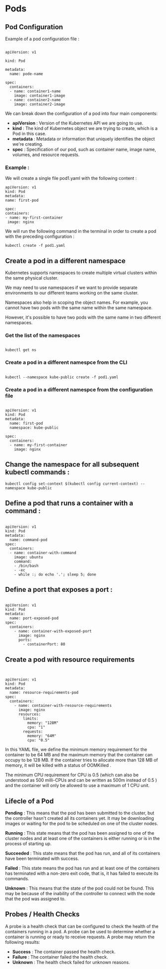 # Pods

## Pod Configuration

Example of a pod configuration file :


```

apiVersion: v1

kind: Pod

metadata:
  name: pode-name
  
spec:
  containers:
  - name: container1-name
    image: container1-image
  - name: container2-name
    image: container2-image

```


We can break down the configuration of a pod into four main components:

  - **apiVersion** : Version of the Kubernetes API we are going to use.
  - **kind** : The kind of Kubernetes object we are trying to create, which is a Pod in
    this case.
  - **metadata** : Metadata or information that uniquely identifies the object
    we're creating.
  - **spec** : Specification of our pod, such as container name, image name, volumes,
    and resource requests.
    
   
   
   ### Example :
   
   We will create a single file pod1.yaml with the following content :
   
   
   ```
apiVersion: v1
kind: Pod
metadata:
  name: first-pod

spec:
  containers:
  - name: my-first-container
    image: nginx
   
   ```

We will run the following command in the terminal in order to create a pod
with the preceding configuration :

   ```
kubectl create -f pod1.yaml
   ```

## Create a pod in a different namespace


Kubernetes supports namespaces to create multiple virtual clusters within the same
physical cluster. 

We may need to use namespaces if we want to provide separate
environments to our different teams working on the same cluster.

Namespaces also help in scoping the object names. For example, you cannot have two pods with the
same name within the same namespace.

However, it's possible to have two pods with
the same name in two different namespaces.



### Get the list of the namespaces

```

kubectl get ns

```

### Create a pod in a different namespce from the CLI

```

kubectl --namespace kube-public create -f pod1.yaml

```

### Create a pod in a different namespce from the configuration file

```

apiVersion: v1
kind: Pod
metadata:
  name: first-pod
  namespace: kube-public

spec:
  containers:
  - name: my-first-container
    image: nginx

```

## Change the namespace for all subsequent kubectl commands :

```
kubectl config set-context $(kubectl config current-context) --namespace kube-public

```

## Define a pod that runs a container with a command :


```

apiVersion: v1
kind: Pod
metadata:
  name: command-pod
spec:
  containers:
  - name: container-with-command
    image: ubuntu
    command:
    - /bin/bash
    - -ec
    - while :; do echo '.'; sleep 5; done

```


## Define a port that exposes a port :


```

apiVersion: v1
kind: Pod
metadata:
  name: port-exposed-pod
spec:
  containers:
    - name: container-with-exposed-port
      image: nginx
      ports:
        - containerPort: 80

```

## Create a pod with  resource requirements

```


apiVersion: v1
kind: Pod
metadata:
  name: resource-requirements-pod
spec:
  containers:
    - name: container-with-resource-requirements
      image: nginx
      resources:
        limits:
          memory: "128M"
          cpu: "1"
        requests:
          memory: "64M"
          cpu: "0.5"

```

In this YAML file, we define the minimum memory requirement for the container
to be 64 MB and the maximum memory that the container can occupy to be
128 MB. If the container tries to allocate more than 128 MB of memory, it will be
killed with a status of OOMKilled .

The minimum CPU requirement for CPU is 0.5 (which can also be understood as
500 milli-CPUs and can be written as 500m instead of 0.5 ) and the container will
only be allowed to use a maximum of 1 CPU unit.


## Lifecle of a Pod

**Pending** : This means that the pod has been submitted to the cluster, but the
controller hasn't created all its containers yet. It may be downloading images or
waiting for the pod to be scheduled on one of the cluster nodes.


**Running** :  This state means that the pod has been assigned to one of the cluster
nodes and at least one of the containers is either running or is in the process of
starting up.


**Succeeded** : This state means that the pod has run, and all of its containers
have been terminated with success.


**Failed** : This state means the pod has run and at least one of the containers
has terminated with a non-zero exit code, that is, it has failed to execute
its commands.


**Unknown** : This means that the state of the pod could not be found. This may be
because of the inability of the controller to connect with the node that the pod
was assigned to.


## Probes / Health Checks


A probe is a health check that can be configured to check the health of the containers
running in a pod. A probe can be used to determine whether a container is running or
ready to receive requests. A probe may return the following results:

- **Success** : The container passed the health check.
- **Failure** : The container failed the health check.
- **Unknown** : The health check failed for unknown reasons.